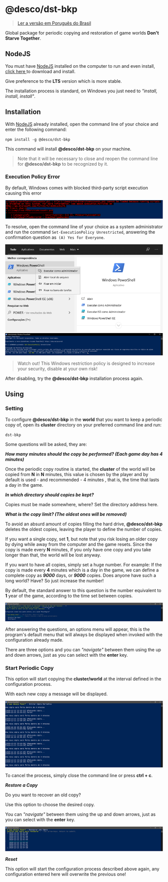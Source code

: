 # @desco/dst-bkp

> [Ler a versão em Poruguês do Brasil](README.md)

Global package for periodic copying and restoration of game worlds **Don't Starve Together**.
 
## NodeJS
 
You must have <a href="https://nodejs.org/en/" target="_blank">NodeJS</a>
 installed on the computer to run and even install, <a href="https://nodejs.org/en/" target="_blank"> click here </a> to download and install.
 
Give preference to the **LTS** version which is more stable.
 
The installation process is standard, on Windows you just need to *"install, install, install"*.
 
## Installation
 
With <a href="https://nodejs.org/en/" target="_blank">NodeJS</a> already installed, open the command line of your choice and enter the following command:
 
``
npm install -g @desco/dst-bkp
``
 
This command will install **@desco/dst-bkp** on your machine.
 
> Note that it will be necessary to close and reopen the command line for **@desco/dst-bkp** to be recognized by it.

### Execution Policy Error

By default, Windows comes with blocked third-party script execution causing this error

![5](/assets/5.png)

To resolve, open the command line of your choice as a system administrator and run the command `Set-ExecutionPolicy Unrestricted`, answering the confirmation question as` (A) Yes for Everyone`.

![6](/assets/6.png)
![4](/assets/4.png)

> Watch out! This Windows restriction policy is designed to increase your security, disable at your own risk!

After disabling, try the **@desco/dst-bkp** installation process again.
 
## Using
 
### Setting
 
To configure **@desco/dst-bkp** in the **world** that you want to keep a periodic copy of, open its **cluster** directory on your preferred command line and run:
 
``
dst-bkp
``
 
Some questions will be asked, they are:
 
***How many minutes should the copy be performed? (Each game day has 4 minutes)***
 
Once the periodic copy routine is started, the **cluster** of the world will be copied from **N** in **N** minutes, this value is chosen by the player and by default is used - and recommended - 4 minutes , that is, the time that lasts a day in the game.
 
***In which directory should copies be kept?***
 
Copies must be made somewhere, where? Set the directory address here.
 
***What is the copy limit? (The oldest ones will be removed)***
 
To avoid an absurd amount of copies filling the hard drive, **@desco/dst-bkp** deletes the oldest copies, leaving the player to define the number of copies.
 
If you want a single copy, set **1**, but note that you risk losing an older copy by dying while away from the computer and the game resets. Since the copy is made every **N** minutes, if you only have one copy and you take longer than that, the world will be lost anyway.
 
If you want to have all copies, simply set a huge number. For example: If the copy is made every **4** minutes which is a day in the game, we can define a complete copy as ***9000*** days, or ***9000*** copies. Does anyone have such a long world? Have? So just increase the number!
 
By default, the standard answer to this question is the number equivalent to **1** year of the game, according to the time set between copies.
 
![1](/assets/1.png)
 
After answering the questions, an options menu will appear, this is the program's default menu that will always be displayed when invoked with the configuration already made.
 
There are three options and you can *"navigate"* between them using the up and down arrows, just as you can select with the **enter** key.
 
### Start Periodic Copy
 
This option will start copying the **cluster/world** at the interval defined in the configuration process.
 
With each new copy a message will be displayed.
 
![2](/assets/2.png)
 
To cancel the process, simply close the command line or press **ctrl + c**.
 
***Restore a Copy***
 
Do you want to recover an old copy?
 
Use this option to choose the desired copy.
 
You can *"navigate"* between them using the up and down arrows, just as you can select with the **enter** key.
 
![3](/assets/3.png)
 
***Reset***
 
This option will start the configuration process described above again, any configuration entered here will overwrite the previous one!